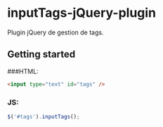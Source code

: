 # inputTags-jQuery-plugin

Plugin jQuery de gestion de tags.

## Getting started

###HTML:

```html
<input type="text" id="tags" />
```

### JS:
```js
$('#tags').inputTags();

```